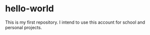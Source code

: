 # hello-world
This is my first repository. I intend to use this account for school and personal projects.

